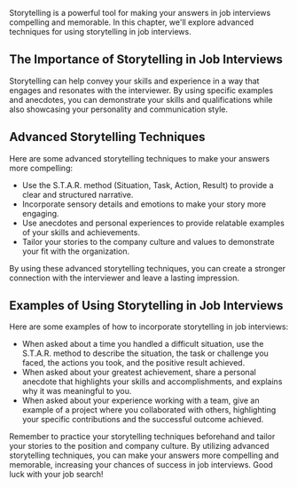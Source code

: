 
Storytelling is a powerful tool for making your answers in job interviews compelling and memorable. In this chapter, we'll explore advanced techniques for using storytelling in job interviews.

The Importance of Storytelling in Job Interviews
------------------------------------------------

Storytelling can help convey your skills and experience in a way that engages and resonates with the interviewer. By using specific examples and anecdotes, you can demonstrate your skills and qualifications while also showcasing your personality and communication style.

Advanced Storytelling Techniques
--------------------------------

Here are some advanced storytelling techniques to make your answers more compelling:

* Use the S.T.A.R. method (Situation, Task, Action, Result) to provide a clear and structured narrative.
* Incorporate sensory details and emotions to make your story more engaging.
* Use anecdotes and personal experiences to provide relatable examples of your skills and achievements.
* Tailor your stories to the company culture and values to demonstrate your fit with the organization.

By using these advanced storytelling techniques, you can create a stronger connection with the interviewer and leave a lasting impression.

Examples of Using Storytelling in Job Interviews
------------------------------------------------

Here are some examples of how to incorporate storytelling in job interviews:

* When asked about a time you handled a difficult situation, use the S.T.A.R. method to describe the situation, the task or challenge you faced, the actions you took, and the positive result achieved.
* When asked about your greatest achievement, share a personal anecdote that highlights your skills and accomplishments, and explains why it was meaningful to you.
* When asked about your experience working with a team, give an example of a project where you collaborated with others, highlighting your specific contributions and the successful outcome achieved.

Remember to practice your storytelling techniques beforehand and tailor your stories to the position and company culture. By utilizing advanced storytelling techniques, you can make your answers more compelling and memorable, increasing your chances of success in job interviews. Good luck with your job search!
